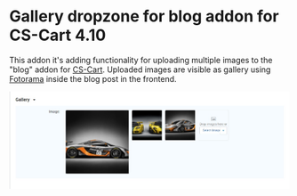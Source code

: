 # Gallery dropzone for blog addon for CS-Cart 4.10

This addon it's adding functionality for uploading multiple images to the "blog" addon for [CS-Cart](https://www.cs-cart.com/).
Uploaded images are visible as gallery using [Fotorama](https://github.com/artpolikarpov/fotorama) inside the blog post in the frontend.

![Screenshot](screenshot/screenshot_01.jpg)
